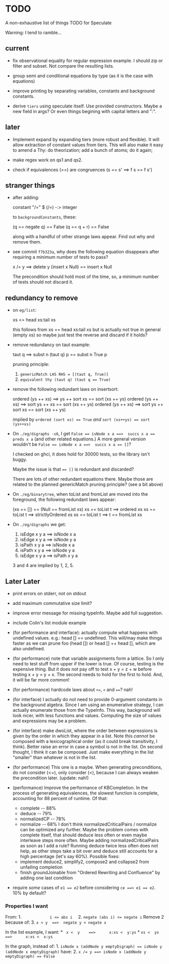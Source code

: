 TODO
====

A non-exhaustive list of things TODO for Speculate

Warning: I tend to ramble...


current
-------

* fix observational equality for regular expression example.  I should zip or
  filter and subset.  Not compare the resulting lists.

* group semi and conditional equations by type (as it is the case with equations)

* improve printing by separating variables, constants and background constants.

* derive `tiers` using speculate itself.  Use provided constructors.
  Maybe a new field in args?  Or even things begining with capital letters and
  ":".



later
-----

* Implement expand by expanding tiers (more robust and flexible).  It
  will allow extraction of constant values from tiers.  This will also make it
  easy to amend a Thy: do theorization; add a bunch of atoms; do it again;

* make regex work on qs1 and qs2.

* check if equivalences (==) are congruences (s == s' ==> f s == f s')


stranger things
---------------

* after adding:

    constant "/=" $ (/=) -:> integer

  to `backgroundConstants`, these:

    (q == negate q) == False
       (q == q + r) == False

  along with a handful of other strange laws appear.
  Find out why and remove them.


* see commit `f7b323a`, why does the following equation disappears after
  requiring a minimum number of tests to pass?

    x /= y ==>        delete y (insert x Null) == insert x Null

  The precondition should hold most of the time, so, a minimum number of
  tests should not discard it.


redundancy to remove
--------------------

* on `eg/list`:

  xs <= head xs:tail xs

  this follows from xs == head xs:tail xs
  but is actually not true in general (empty xs)
  so maybe just test the reverse and discard if it holds?

* remove redundancy on taut example:

	taut q ==> subst n (taut q) p == subst n True p

  pruning principle:
  1. `genericMatch LHS RHS = [(taut q, True)]`
  2. `equivalent thy (taut q) (taut q == True)`

* remove the following redundant laws on insertsort:

	ordered (ys ++ xs) ==>       ys ++ sort xs == sort (xs ++ ys)
	ordered (ys ++ xs) ==>       sort ys ++ xs == sort (xs ++ ys)
	ordered (ys ++ xs) ==>  sort ys ++ sort xs == sort (xs ++ ys)

  implied by `ordered (sort xs) == True` *and* `sort (xs++ys) == sort (ys++xs)`

* On `./eg/digraphs -s6`, I get
  `False == isNode x a ==>  succs x a == preds x a`
  (and other related equations.) A more general version wouldn't be
  `False == isNode x a ==>  succs x a == []`?

  I checked on ghci, it does hold for 30000 tests, so the library isn't buggy.

  Maybe the issue is that `== []` is redundant and discarded?

  There are lots of other redundant equations there.  Maybe those are related
  to the planned genericMatch pruning principle?  (see a bit above)

* On `./eg/binarytree`, when toList and fromList are moved into the foreground,
  the following redundant laws appear:

  (xs == []) == (Null == fromList xs)
  xs == toList t ==> ordered xs
  xs == toList t ==> strictlyOrdered xs
  xs == toList t ==> t == fromList xs

* On `./eg/digraphs` we get:

	1. isEdge x y a ==> isNode x a
	2. isEdge x y a ==> isNode y a
	3. isPath x y a ==> isNode x a
	4. isPath x y a ==> isNode y a
	5. isEdge x y a ==> isPath x y a

  3 and 4 are implied by 1, 2, 5.


Later Later
-----------

* print errors on stderr, not on stdout

* add maximum commutative size limit?

* improve error message for missing typeInfo.  Maybe add full suggestion.

* include Colin's list module example

* (for performance and interface): actually compute what happens with
  undefined values.  e.g.: head [] == undefined.  This will/may make things
  faster as we can prune foo (head []) or head [] ++ head [], which are also
  undefined.

* (for performance) note that variable assignments form a lattice.  So I only
  need to test stuff from upper if the lower is true.  Of course, testing is
  the expensive thing.  But it does not pay off to test x + y = z + w before
  testing x + y = y + x.  The second needs to hold for the first to hold.  And,
  it will be far more common!

* (for performance) hardcode laws about `<=`, `<` and `==`?  nah!

* (for interface) I actually do not need to provide 0-argument constants in the
  background algebra.  Since I am using an enumerative strategy, I can actually
  enumerate those from the TypeInfo.  This way, background will look nicer,
  with less functions and values.  Computing the size of values and expressions
  may be a problem.

* (for interface) make dwoList, where the order between expressions is given by
  the order in which they appear in a list.  Note this *cannot* be composed
  with a lexicographical order (as it could break transitivity, I think).
  Better raise an error in case a symbol is not in the list.  On second thought,
  I think it can be composed.  Just make everything in the list "smaller" than
  whatever is not in the list.

* (for performance) This one is a maybe.  When generating preconditions, do not
  consider (<=), only consider (<), because I can always weaken the
  precondition later.  (update: nah!)

* (performance) Improve the performance of KBCompletion.
  In the process of generating equivalences, the slowest function is complete,
  accounting for 88 percent of runtime.  Of that:
  - complete     -- 88%
  - deduce       -- 79%
  - normalizedCP -- 78%
  - normalize    -- 68%
  I don't think normalizedCriticalPairs / normalize can be optimized any
  further.  Maybe the problem comes with complete itself, that should deduce
  less often or even maybe interleave steps more often.  Maybe adding
  normalizedCriticalPairs as soon as I add a rule?  Running deduce twice less
  often does not help, as other steps take a bit over and deduce still accounts
  for a high percentage (let's say 60%).  Possible fixes:
  - implement deduce2, simplify2, compose2 and collapse2 from unfailing
    completion
  - finish groundJoinable from "Ordered Rewriting and Confluence" by
    adding one last condition

* require _some_ cases of `e1 == e2` before considering `ce ==> e1 == e2`.
  10% by default?


### Properties I want

From:
	1. `             i <= abs i   `
	2. `negate (abs i) <= negate i`
Remove 2 because of:
	3.  `x < y  ==>  negate y < negate x`

In the list example, I want:
	* ` x <  y    ==>      x:xs <  y:ys`
	* `xs <  ys   ==>      x:xs <  x:ys`

In the graph, instead of:
	1. `isNode x (addNode y emptyDigraph) == isNode y (addNode x emptyDigraph)`
have:
    2. `x /= y ==> isNode x (addNode y emptyDigraph) == False`
